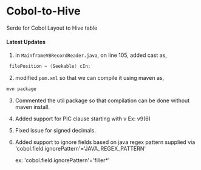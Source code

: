 # Cobol-to-Hive
Serde for Cobol Layout to Hive table


#### Latest Updates

1. in `MainframeVBRecordReader.java`, on line 105, added cast as,
```java
 filePosition = (Seekable) cIn;
```
2. modified `pom.xml` so that we can compile it using maven as,
```sh
mvn package
```
3. Commented the util package so that compilation can be done without maven install.

4. Added support for PIC clause starting with v Ex: v9(6)

5. Fixed issue for signed decimals.

6. Added support to ignore fields based on java regex pattern supplied via 'cobol.field.ignorePattern'='JAVA_REGEX_PATTERN'

    ex: 'cobol.field.ignorePattern'='filler*'